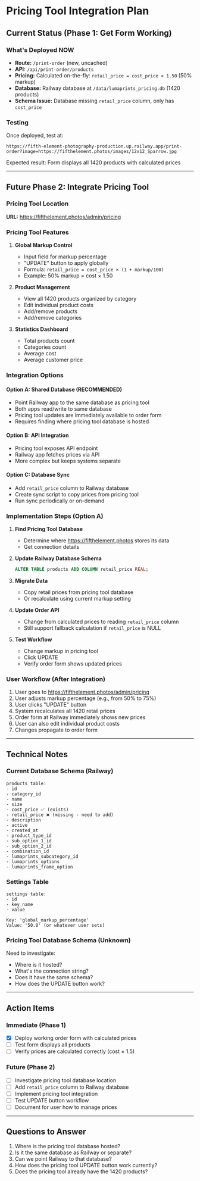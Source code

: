 # Pricing Tool Integration Plan

## Current Status (Phase 1: Get Form Working)

### What's Deployed NOW
- **Route:** `/print-order` (new, uncached)
- **API:** `/api/print-order/products` 
- **Pricing:** Calculated on-the-fly: `retail_price = cost_price × 1.50` (50% markup)
- **Database:** Railway database at `/data/lumaprints_pricing.db` (1420 products)
- **Schema Issue:** Database missing `retail_price` column, only has `cost_price`

### Testing
Once deployed, test at:
```
https://fifth-element-photography-production.up.railway.app/print-order?image=https://fifthelement.photos/images/12x12_Sparrow.jpg
```

Expected result: Form displays all 1420 products with calculated prices

---

## Future Phase 2: Integrate Pricing Tool

### Pricing Tool Location
**URL:** https://fifthelement.photos/admin/pricing

### Pricing Tool Features
1. **Global Markup Control**
   - Input field for markup percentage
   - "UPDATE" button to apply globally
   - Formula: `retail_price = cost_price × (1 + markup/100)`
   - Example: 50% markup = cost × 1.50

2. **Product Management**
   - View all 1420 products organized by category
   - Edit individual product costs
   - Add/remove products
   - Add/remove categories

3. **Statistics Dashboard**
   - Total products count
   - Categories count
   - Average cost
   - Average customer price

### Integration Options

#### Option A: Shared Database (RECOMMENDED)
- Point Railway app to the same database as pricing tool
- Both apps read/write to same database
- Pricing tool updates are immediately available to order form
- Requires finding where pricing tool database is hosted

#### Option B: API Integration
- Pricing tool exposes API endpoint
- Railway app fetches prices via API
- More complex but keeps systems separate

#### Option C: Database Sync
- Add `retail_price` column to Railway database
- Create sync script to copy prices from pricing tool
- Run sync periodically or on-demand

### Implementation Steps (Option A)

1. **Find Pricing Tool Database**
   - Determine where https://fifthelement.photos stores its data
   - Get connection details

2. **Update Railway Database Schema**
   ```sql
   ALTER TABLE products ADD COLUMN retail_price REAL;
   ```

3. **Migrate Data**
   - Copy retail prices from pricing tool database
   - Or recalculate using current markup setting

4. **Update Order API**
   - Change from calculated prices to reading `retail_price` column
   - Still support fallback calculation if `retail_price` is NULL

5. **Test Workflow**
   - Change markup in pricing tool
   - Click UPDATE
   - Verify order form shows updated prices

### User Workflow (After Integration)

1. User goes to https://fifthelement.photos/admin/pricing
2. User adjusts markup percentage (e.g., from 50% to 75%)
3. User clicks "UPDATE" button
4. System recalculates all 1420 retail prices
5. Order form at Railway immediately shows new prices
6. User can also edit individual product costs
7. Changes propagate to order form

---

## Technical Notes

### Current Database Schema (Railway)
```
products table:
- id
- category_id
- name
- size
- cost_price ✅ (exists)
- retail_price ❌ (missing - need to add)
- description
- active
- created_at
- product_type_id
- sub_option_1_id
- sub_option_2_id
- combination_id
- lumaprints_subcategory_id
- lumaprints_options
- lumaprints_frame_option
```

### Settings Table
```
settings table:
- id
- key_name
- value

Key: 'global_markup_percentage'
Value: '50.0' (or whatever user sets)
```

### Pricing Tool Database Schema (Unknown)
Need to investigate:
- Where is it hosted?
- What's the connection string?
- Does it have the same schema?
- How does the UPDATE button work?

---

## Action Items

### Immediate (Phase 1)
- [x] Deploy working order form with calculated prices
- [ ] Test form displays all products
- [ ] Verify prices are calculated correctly (cost × 1.5)

### Future (Phase 2)
- [ ] Investigate pricing tool database location
- [ ] Add `retail_price` column to Railway database
- [ ] Implement pricing tool integration
- [ ] Test UPDATE button workflow
- [ ] Document for user how to manage prices

---

## Questions to Answer

1. Where is the pricing tool database hosted?
2. Is it the same database as Railway or separate?
3. Can we point Railway to that database?
4. How does the pricing tool UPDATE button work currently?
5. Does the pricing tool already have the 1420 products?


